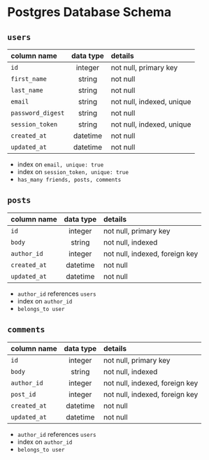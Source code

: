# Postgres Database Schema

## `users`

| column name       | data type | details                   |
| :---------------- | :-------: | :------------------------ |
| `id`              |  integer  | not null, primary key     |
| `first_name`      |  string   | not null                  |
| `last_name`       |  string   | not null                  |
| `email`           |  string   | not null, indexed, unique |
| `password_digest` |  string   | not null                  |
| `session_token`   |  string   | not null, indexed, unique |
| `created_at`      | datetime  | not null                  |
| `updated_at`      | datetime  | not null                  |

- index on `email, unique: true`
- index on `session_token, unique: true`
- `has_many friends, posts, comments`

## `posts`

| column name  | data type | details                        |
| :----------- | :-------: | :----------------------------- |
| `id`         |  integer  | not null, primary key          |
| `body`       |  string   | not null, indexed              |
| `author_id`  |  integer  | not null, indexed, foreign key |
| `created_at` | datetime  | not null                       |
| `updated_at` | datetime  | not null                       |

- `author_id` references `users`
- index on `author_id`
- `belongs_to user`

## `comments`

| column name  | data type | details                        |
| :----------- | :-------: | :----------------------------- |
| `id`         |  integer  | not null, primary key          |
| `body`       |  string   | not null, indexed              |
| `author_id`  |  integer  | not null, indexed, foreign key |
| `post_id`    |  integer  | not null, indexed, foreign key |
| `created_at` | datetime  | not null                       |
| `updated_at` | datetime  | not null                       |

- `author_id` references `users`
- index on `author_id`
- `belongs_to user`

